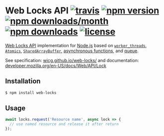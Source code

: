 # Web Locks API [![travis](https://travis-ci.org/metarhia/web-locks.svg?branch=master)](https://travis-ci.org/metarhia/) [![npm version](https://img.shields.io/npm/v/web-locks.svg?style=flat)](https://www.npmjs.com/package/web-locks) [![npm downloads/month](https://img.shields.io/npm/dm/web-locks.svg)](https://www.npmjs.com/package/web-locks) [![npm downloads](https://img.shields.io/npm/dt/web-locks.svg)](https://www.npmjs.com/package/web-locks) [![license](https://img.shields.io/badge/license-MIT-blue.svg)](https://github.com/metarhia/web-locks/blob/master/LICENSE)

[Web Locks API](https://developer.mozilla.org/en-US/docs/Web/API/Lock)
implementation for [Node.js](https://nodejs.org/en/) based on
[`worker_threads`](https://nodejs.org/api/worker_threads.html),
[`Atomics`](https://developer.mozilla.org/en-US/docs/Web/JavaScript/Reference/Global_Objects/Atomics),
[`SharedArrayBuffer`](https://developer.mozilla.org/en-US/docs/Web/JavaScript/Reference/Global_Objects/SharedArrayBuffer),
[asynchronous functions](https://developer.mozilla.org/en-US/docs/Web/JavaScript/Reference/Statements/async_function),
and [queue](https://en.wikipedia.org/wiki/Queue_(abstract_data_type)).

See specification: [wicg.github.io/web-locks/](https://wicg.github.io/web-locks/)
and documentation: [developer.mozilla.org/en-US/docs/Web/API/Lock](https://developer.mozilla.org/en-US/docs/Web/API/Lock)

## Installation

```bash
$ npm install web-locks
```

## Usage

```js
await locks.request('Resource name', async lock => {
  // use named resource and release it after return
});
```

